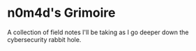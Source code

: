 # n0m4d's Grimoire

A collection of field notes I'll be taking as I go deeper down the cybersecurity rabbit hole.